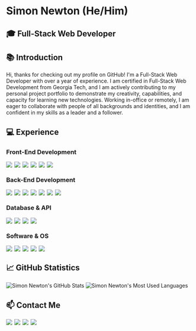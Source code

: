 # Simon Newton (He/Him)

## :mortar_board: Full-Stack Web Developer

## :books: Introduction

Hi, thanks for checking out my profile on GitHub! I'm a Full-Stack Web Developer with over a year of experience. I am certified in Full-Stack Web Development from Georgia Tech, and I am actively contributing to my personal project portfolio to demonstrate my creativity, capabilities, and capacity for learning new technologies. Working in-office or remotely, I am eager to collaborate with people of all backgrounds and identities, and I am confident in my skills as a leader and a follower.

## :computer: Experience

### Front-End Development

<div style="display: flex; flex-direction: row;">
    <a href="https://developer.mozilla.org/en-US/docs/web/html" target="_blank">
        <img src="https://img.shields.io/static/v1?&style=flat&logo=html5&logoColor=ECF0F1&labelColor=25373D&label=&message=HTML5&color=ECF0F1" style="padding-right: 6px"/>
    </a>
    <a href="https://developer.mozilla.org/en-US/docs/web/css" target="_blank">
        <img src="https://img.shields.io/static/v1?&style=flat&logo=css3&logoColor=ECF0F1&labelColor=25373D&label=&message=CSS3&color=ECF0F1" style="padding-right: 6px"/>
    </a>
        <a href="https://developer.mozilla.org/en-US/docs/web/javascript" target="_blank">
        <img src="https://img.shields.io/static/v1?&style=flat&logo=javascript&logoColor=ECF0F1&labelColor=25373D&label=&message=JAVASCRIPT&color=ECF0F1" style="padding-right: 6px"/>
    </a>
    <a href="https://reactjs.org/" target="_blank">
        <img src="https://img.shields.io/static/v1?&style=flat&logo=react&logoColor=ECF0F1&labelColor=25373D&label=&message=REACTJS&color=ECF0F1" style="padding-right: 6px"/>
    </a>
    <a href="https://getbootstrap.com/" target="_blank">
        <img src="https://img.shields.io/static/v1?&style=flat&logo=bootstrap&logoColor=ECF0F1&labelColor=25373D&label=&message=BOOTSTRAP&color=ECF0F1" style="padding-right: 6px"/>
    </a>
    <a href="https://getbootstrap.com/" target="_blank">
        <img src="https://img.shields.io/static/v1?&style=flat&logo=tailwindcss&logoColor=ECF0F1&labelColor=25373D&label=&message=TAILWINDCSS&color=ECF0F1" style="padding-right: 6px"/>
    </a>
</div>

### Back-End Development

<div style="display: flex; flex-direction: row;">
        <a href="https://developer.mozilla.org/en-US/docs/Glossary/TypeScript" target="_blank">
        <img src="https://img.shields.io/static/v1?&style=flat&logo=typescript&logoColor=ECF0F1&labelColor=25373D&label=&message=TYPESCRIPT&color=ECF0F1" style="padding-right: 6px"/>
    </a>
        <a href="https://nextjs.org/" target="_blank">
        <img src="https://img.shields.io/static/v1?&style=flat&logo=nextdotjs&logoColor=ECF0F1&labelColor=25373D&label=&message=NEXTJS&color=ECF0F1" style="padding-right: 6px"/>
    </a>
    <a href="https://nodejs.dev/en/" target="_blank">
        <img src="https://img.shields.io/static/v1?&style=flat&logo=nodedotjs&logoColor=ECF0F1&labelColor=25373D&label=&message=NODE&color=ECF0F1" style="padding-right: 6px"/>
    </a>
    <a href="https://www.npmjs.com/" target="_blank">
        <img src="https://img.shields.io/static/v1?&style=flat&logo=npm&logoColor=ECF0F1&labelColor=25373D&label=&message=NPM&color=ECF0F1" style="padding-right: 6px"/>
    </a>
    <a href="https://expressjs.com/" target="_blank">
        <img src="https://img.shields.io/static/v1?&style=flat&logo=express&logoColor=ECF0F1&labelColor=25373D&label=&message=EXPRESS&color=ECF0F1" style="padding-right: 6px"/>
    </a>
    <a href="https://git-scm.com/" target="_blank">
        <img src="https://img.shields.io/static/v1?&style=flat&logo=git&logoColor=ECF0F1&labelColor=25373D&label=&message=GIT&color=ECF0F1" style="padding-right: 6px"/>
    </a>
    <a href="https://www.heroku.com/platform" target="_blank">
        <img src="https://img.shields.io/static/v1?&style=flat&logo=heroku&logoColor=ECF0F1&labelColor=25373D&label=&message=HEROKU&color=ECF0F1" style="padding-right: 6px"/>
    </a>
</div>

### Database & API

<div style="display: flex; flex-direction: row;">
    <a href="https://www.mysql.com/" target="_blank">
        <img src="https://img.shields.io/static/v1?&style=flat&logo=mysql&logoColor=ECF0F1&labelColor=25373D&label=&message=SQL&color=ECF0F1" style="padding-right: 6px"/>
    </a>
    <a href="https://www.mongodb.com/" target="_blank">
        <img src="https://img.shields.io/static/v1?&style=flat&logo=mongodb&logoColor=ECF0F1&labelColor=25373D&label=&message=MONGODB&color=ECF0F1" style="padding-right: 6px"/>
    </a>
    <a href="https://axios-http.com/docs/intro" target="_blank">
        <img src="https://img.shields.io/static/v1?&style=flat&logo=axios&logoColor=ECF0F1&labelColor=25373D&label=&message=AXIOS&color=ECF0F1" style="padding-right: 6px"/>
    </a>
    <a href="https://www.postman.com/" target="_blank">
        <img src="https://img.shields.io/static/v1?&style=flat&logo=postman&logoColor=ECF0F1&labelColor=25373D&label=&message=POSTMAN&color=ECF0F1" style="padding-right: 6px"/>
    </a>
</div>

### Software & OS

<div style="display: flex; flex-direction: row;">
    <a href="https://code.visualstudio.com/" target="_blank">
        <img src="https://img.shields.io/static/v1?&style=flat&logo=anydesk&logoColor=ECF0F1&labelColor=25373D&label=&message=VSCODE&color=ECF0F1" style="padding-right: 6px"/>
    </a>
    <a href="https://slack.com/" target="_blank">
        <img src="https://img.shields.io/static/v1?&style=flat&logo=slack&logoColor=ECF0F1&labelColor=25373D&label=&message=SLACK&color=ECF0F1" style="padding-right: 6px"/>
    </a>
    </a>
        <a href="https://developer.mozilla.org/en-US/docs/Learn/Tools_and_testing/Understanding_client-side_tools/Command_line" target="_blank">
        <img src="https://img.shields.io/static/v1?&style=flat&logo=anydesk&logoColor=ECF0F1&labelColor=25373D&label=&message=BASH&color=ECF0F1" style="padding-right: 6px"/>
    </a>
    <a href="https://www.microsoft.com/en-us/windows" target="_blank">
        <img src="https://img.shields.io/static/v1?&style=flat&logo=anydesk&logoColor=ECF0F1&labelColor=25373D&label=&message=WINDOWS&color=ECF0F1" style="padding-right: 6px"/>
    </a>
    <a href="https://www.apple.com/macos/" target="_blank">
        <img src="https://img.shields.io/static/v1?&style=flat&logo=apple&logoColor=ECF0F1&labelColor=25373D&label=&message=MACOS&color=ECF0F1" style="padding-right: 6px"/>
    </a>
</div>

## :chart_with_upwards_trend: GitHub Statistics
<div>
    <img align="center" src="https://github-readme-stats.vercel.app/api?username=simonanewton&custom_title=GitHub+Statistics&hide=issues,contribs&include_all_commits=true&count_private=true&show_icons=true&theme=github_dark&rank_icon=github&card_width=467px" alt="Simon Newton's GitHub Stats" />
    <img align="center" src="https://github-readme-stats.vercel.app/api/top-langs/?username=anuraghazra&hide=glsl,astro,rust,go&layout=compact&theme=github_dark&card_width=467px" alt="Simon Newton's Most Used Languages" />
</div>

## :mailbox: Contact Me

<div style="display: flex; flex-direction: row;">
    <a href="https://www.linkedin.com/in/simonanewtondev/" target="_blank">
        <img src="https://img.shields.io/static/v1?&style=flat&logo=gmail&logoColor=ECF0F1&labelColor=25373D&label=&message=EMAIL&color=ECF0F1" style="padding-right: 6px"/>
    </a>
        <a href="https://www.linkedin.com/in/simonanewtondev/" target="_blank">
        <img src="https://img.shields.io/static/v1?&style=flat&logo=linkedin&logoColor=ECF0F1&labelColor=25373D&label=&message=LINKEDIN&color=ECF0F1" style="padding-right: 6px"/>
    </a>
    <a href="https://github.com/simonanewton" target="_blank">
        <img src="https://img.shields.io/static/v1?&style=flat&logo=github&logoColor=ECF0F1&labelColor=25373D&label=&message=GITHUB&color=ECF0F1" style="padding-right: 6px"/>
    </a>
    <a href="https://developer-portfolio-yqdu.onrender.com/" target="_blank">
        <img src="https://img.shields.io/static/v1?&style=flat&logo=render&logoColor=ECF0F1&labelColor=25373D&label=&message=WEBSITE&color=ECF0F1" style="padding-right: 6px"/>
    </a>
</div>
